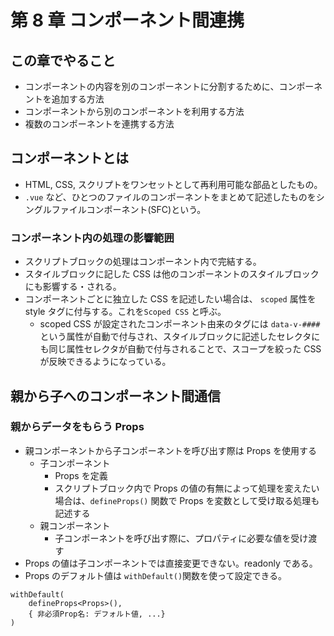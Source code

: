 # 第 8 章 コンポーネント間連携

## この章でやること

- コンポーネントの内容を別のコンポーネントに分割するために、コンポーネントを追加する方法
- コンポーネントから別のコンポーネントを利用する方法
- 複数のコンポーネントを連携する方法

## コンポーネントとは

- HTML, CSS, スクリプトをワンセットとして再利用可能な部品としたもの。
- `.vue` など、ひとつのファイルのコンポーネントをまとめて記述したものをシングルファイルコンポーネント(SFC)という。

### コンポーネント内の処理の影響範囲

- スクリプトブロックの処理はコンポーネント内で完結する。
- スタイルブロックに記した CSS は他のコンポーネントのスタイルブロックにも影響する・される。
- コンポーネントごとに独立した CSS を記述したい場合は、 `scoped` 属性を style タグに付与する。これを`Scoped CSS` と呼ぶ。
  - scoped CSS が設定されたコンポーネント由来のタグには `data-v-####` という属性が自動で付与され、スタイルブロックに記述したセレクタにも同じ属性セレクタが自動で付与されることで、スコープを絞った CSS が反映できるようになっている。

## 親から子へのコンポーネント間通信

### 親からデータをもらう Props

- 親コンポーネントから子コンポーネントを呼び出す際は Props を使用する
  - 子コンポーネント
    - Props を定義
    - スクリプトブロック内で Props の値の有無によって処理を変えたい場合は、`defineProps()` 関数で Props を変数として受け取る処理も記述する
  - 親コンポーネント
    - 子コンポーネントを呼び出す際に、プロパティに必要な値を受け渡す
- Props の値は子コンポーネントでは直接変更できない。readonly である。
- Props のデフォルト値は `withDefault()`関数を使って設定できる。

```
withDefault(
    defineProps<Props>(),
    { 非必須Prop名: デフォルト値, ...}
)
```
